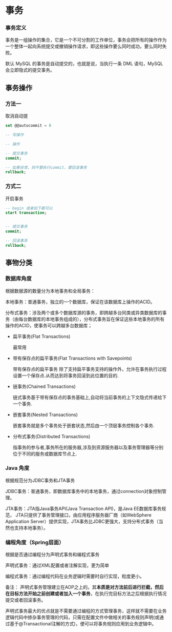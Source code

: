 # 事务

### 事务定义

事务是一组操作的集合，它是一个不可分割的工作单位，事务会把所有的操作作为一个整体一起向系统提交或撤销操作请求，即这些操作要么同时成功，要么同时失败。

默认 MySQL 的事务是自动提交的，也就是说，当执行一条 DML 语句，MySQL 会立即隐式的提交事务。

## 事务操作

### 方法一

取消自动提

```sql
set @@autocommit = 0

-- 写操作

-- 操作

-- 提交事务
commit;

-- 如果异常，则不要执行commit，要回滚事务
rollback;
```

### 方式二

开启事务

```sql
-- begin 或者如下都可以
start transaction;


-- 提交事务
commit;

-- 回滚事务
rollback;
```

## 事物分类

### 数据库角度

根据数据源的数量分为本地事务和全局事务：

本地事务：普通事务，独立的一个数据库，保证在该数据库上操作的ACID。

分布式事务：涉及两个或多个数据库源的事务，即跨越多台同类或异类数据库的事务（由每台数据库的本地事务组成的），分布式事务旨在保证这些本地事务的所有操作的ACID，使事务可以跨越多台数据库；

- 扁平事务(Flat Transactions)

  最常用

- 带有保存点的扁平事务(Flat Transactions with Savepoints)

  带有保存点的扁平事务 除了支持扁平事务支持的操作外，允许在事务执行过程设置一个保存点.从而达到将事务回滚到此位置的目的.

- 链事务(Chained Transactions)

  链式事务基于带有保存点的事务基础上,自动将当前事务的上下文隐式传递给下一个事务.

- 嵌套事务(Nested Transactions)

  嵌套事务就是多个事务处于嵌套状态,然后由一个顶层事务控制各个事务.

- 分布式事务(Distributed Transactions)

  指事务的参与者,事务所在的服务器,涉及到资源服务器以及事务管理器等分别位于不同的服务或数据库节点上.




### Java 角度

根据规范分为JDBC事务和JTA事务

JDBC事务：普通事务，即数据库事务中的本地事务，通过connection对象控制管理。

JTA事务：JTA指Java事务API(Java Transaction API)，是Java EE数据库事务规范， JTA只提供了事务管理接口，由应用程序服务器厂商（如WebSphere Application Server）提供实现，JTA事务比JDBC更强大，支持分布式事务（当然也支持本地事务）。

 

### 编程角度（Spring层面）

根据是否通过编程分为声明式事务和编程式事务

声明式事务：通过XML配置或者注解实现，更为简单

编程式事务：通过编程代码在业务逻辑时需要时自行实现，粒度更小。



备注： 声明式事务管理建立在AOP之上的。其**本质是对方法前后进行拦截，然后在目标方法开始之前创建或者加入一个事务**，在执行完目标方法之后根据执行情况提交或者回滚事务。

声明式事务最大的优点就是不需要通过编程的方式管理事务，这样就不需要在业务逻辑代码中掺杂事务管理的代码，只需在配置文件中做相关的事务规则声明(或通过基于@Transactional注解的方式)，便可以将事务规则应用到业务逻辑中。
